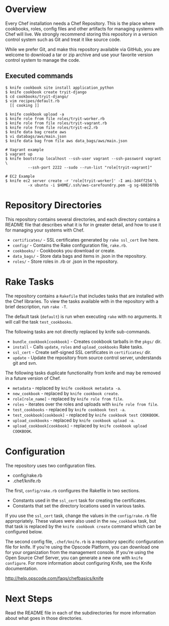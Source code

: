 Overview
========

Every Chef installation needs a Chef Repository. This is the place where
cookbooks, roles, config files and other artifacts for managing systems with
Chef will live. We strongly recommend storing this repository in a version
control system such as Git and treat it like source code.

While we prefer Git, and make this repository available via GitHub, you are
welcome to download a tar or zip archive and use your favorite version control
system to manage the code.

Executed commands
-----------------

    $ knife cookbook site install application_python
    $ knife cookbook create tryit-django
    $ cd cookbooks/tryit-django/
    $ vim recipes/default.rb
      [[ cooking ]]

    $ knife cookbook upload -a
    $ knife role from file roles/tryit-worker.rb
    $ knife role from file roles/tryit-vagrant.rb
    $ knife role from file roles/tryit-ec2.rb
    $ knife data bag create aws
    $ vi databags/aws/main.json
    $ knife data bag from file aws data_bags/aws/main.json

    # Vagrant example
    $ vagrant up
    $ knife bootstrap localhost --ssh-user vagrant --ssh-password vagrant \
              --ssh-port 2222 --sudo --run-list "role[tryit-vagrant]"

    # EC2 Example
    $ knife ec2 server create -r 'role[tryit-worker]' -I ami-3d4ff254 \
              -x ubuntu -i $HOME/.ssh/aws-carefoundry.pem -g sg-60836f0b


Repository Directories
======================

This repository contains several directories, and each directory contains
a README file that describes what it is for in greater detail, and how to use it
for managing your systems with Chef.

* `certificates/` - SSL certificates generated by `rake ssl_cert` live here.
* `config/` - Contains the Rake configuration file, `rake.rb`.
* `cookbooks/` - Cookbooks you download or create.
* `data_bags/` - Store data bags and items in .json in the repository.
* `roles/` - Store roles in .rb or .json in the repository.


Rake Tasks
==========

The repository contains a `Rakefile` that includes tasks that are installed with
the Chef libraries. To view the tasks available with in the repository with
a brief description, run `rake -T`.

The default task (`default`) is run when executing `rake` with no arguments. It
will call the task `test_cookbooks`.

The following tasks are not directly replaced by knife sub-commands.

* `bundle_cookbook[cookbook]` - Creates cookbook tarballs in the `pkgs/` dir.
* `install` - Calls `update`, `roles` and `upload_cookbooks` Rake tasks.
* `ssl_cert` - Create self-signed SSL certificates in `certificates/` dir.
* `update` - Update the repository from source control server, understands git and svn.

The following tasks duplicate functionality from knife and may be removed in
a future version of Chef.

* `metadata` - replaced by `knife cookbook metadata -a`.
* `new_cookbook` - replaced by `knife cookbook create`.
* `role[role_name]` - replaced by `knife role from file`.
* `roles` - iterates over the roles and uploads with `knife role from file`.
* `test_cookbooks` - replaced by `knife cookbook test -a`.
* `test_cookbook[cookbook]` - replaced by `knife cookbook test COOKBOOK`.
* `upload_cookbooks` - replaced by `knife cookbook upload -a`.
* `upload_cookbook[cookbook]` - replaced by `knife cookbook upload COOKBOOK`.


Configuration
=============

The repository uses two configuration files.

* config/rake.rb
* .chef/knife.rb

The first, `config/rake.rb` configures the Rakefile in two sections.

* Constants used in the `ssl_cert` task for creating the certificates.
* Constants that set the directory locations used in various tasks.

If you use the `ssl_cert` task, change the values in the `config/rake.rb` file
appropriately. These values were also used in the `new_cookbook` task, but that
task is replaced by the `knife cookbook create` command which can be configured
below.

The second config file, `.chef/knife.rb` is a repository specific configuration
file for knife. If you're using the Opscode Platform, you can download one for
your organization from the management console. If you're using the Open Source
Chef Server, you can generate a new one with `knife configure`. For more
information about configuring Knife, see the Knife documentation.

http://help.opscode.com/faqs/chefbasics/knife


Next Steps
==========

Read the README file in each of the subdirectories for more information about
what goes in those directories.

